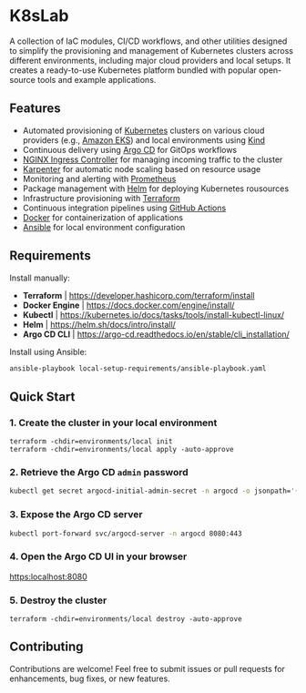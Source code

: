 # K8sLab

A collection of IaC modules, CI/CD workflows, and other utilities designed to simplify the provisioning and management of Kubernetes clusters across different environments, including major cloud providers and local setups. It creates a ready-to-use Kubernetes platform bundled with popular open-source tools and example applications.

## Features

- Automated provisioning of [Kubernetes](https://kubernetes.io/) clusters on various cloud providers (e.g., [Amazon EKS](https://aws.amazon.com/eks/)) and local environments using [Kind](https://kind.sigs.k8s.io/)
- Continuous delivery using [Argo CD](https://argoproj.github.io/cd/) for GitOps workflows
- [NGINX Ingress Controller](https://kubernetes.github.io/ingress-nginx/) for managing incoming traffic to the cluster
- [Karpenter](https://karpenter.sh/) for automatic node scaling based on resource usage
- Monitoring and alerting with [Prometheus](https://prometheus.io/)
- Package management with [Helm](https://helm.sh/) for deploying Kubernetes rousources
- Infrastructure provisioning with [Terraform](https://www.terraform.io/)
- Continuous integration pipelines using [GitHub Actions](https://github.com/features/actions)
- [Docker](https://www.docker.com/) for containerization of applications
- [Ansible](https://www.ansible.com/) for local environment configuration

## Requirements

Install manually:

- __Terraform__ | https://developer.hashicorp.com/terraform/install
- __Docker Engine__ | https://docs.docker.com/engine/install/
- __Kubectl__ | https://kubernetes.io/docs/tasks/tools/install-kubectl-linux/
- __Helm__ | https://helm.sh/docs/intro/install/
- __Argo CD CLI__ | https://argo-cd.readthedocs.io/en/stable/cli_installation/

Install using Ansible:

```bash
ansible-playbook local-setup-requirements/ansible-playbook.yaml
```

## Quick Start

### 1. Create the cluster in your local environment

```shell
terraform -chdir=environments/local init
terraform -chdir=environments/local apply -auto-approve
```

<!-- TODO Manage your cluster with `kubectl`, `helm` and `argocd` -->

### 2. Retrieve the Argo CD `admin` password

```bash
kubectl get secret argocd-initial-admin-secret -n argocd -o jsonpath='{.data.password}' | base64 --decode
```

### 3. Expose the Argo CD server

```bash
kubectl port-forward svc/argocd-server -n argocd 8080:443
```

### 4. Open the Argo CD UI in your browser

[https:localhost:8080](https:localhost:8080)

### 5. Destroy the cluster

```shell
terraform -chdir=environments/local destroy -auto-approve
```

## Contributing

Contributions are welcome! Feel free to submit issues or pull requests for enhancements, bug fixes, or new features.

<!-- ## TODO License

This project is licensed under the ??? License. -->
